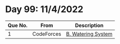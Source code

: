 # Day 99: 11/4/2022

| Que No. | From | Description |
| --- | --- | --- |
| 1 | CodeForces | [B. Watering System](https://codeforces.com/problemset/problem/967/B) |

